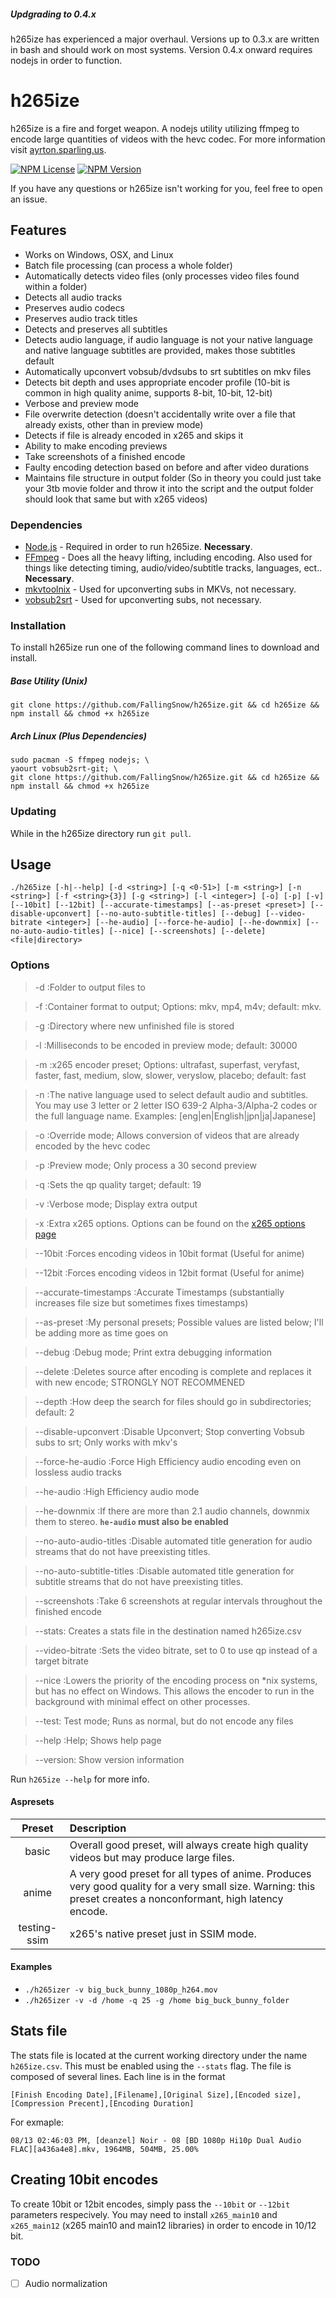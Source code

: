 ##### Updgrading to 0.4.x
h265ize has experienced a major overhaul. Versions up to 0.3.x are written in bash and should work on most systems. Version 0.4.x onward requires nodejs in order to function.

# h265ize
h265ize is a fire and forget weapon. A nodejs utility utilizing ffmpeg to encode large quantities of videos with the hevc codec.
For more information visit [ayrton.sparling.us](https://ayrton.sparling.us/index.php/ultimate-x265hevc-encoding-script-h265ize/ "Ayrton Sparling").

[![NPM License](https://img.shields.io/npm/l/h265ize.svg)](https://raw.githubusercontent.com/FallingSnow/h265ize/master/LICENSE) [![NPM Version](https://img.shields.io/npm/v/h265ize.svg)](https://www.npmjs.com/package/h265ize)

If you have any questions or h265ize isn't working for you, feel free to open an issue.

## Features
- Works on Windows, OSX, and Linux
- Batch file processing (can process a whole folder)
- Automatically detects video files (only processes video files found within a folder)
- Detects all audio tracks
- Preserves audio codecs
- Preserves audio track titles
- Detects and preserves all subtitles
- Detects audio language, if audio language is not your native language and native language subtitles are provided, makes those subtitles default
- Automatically upconvert vobsub/dvdsubs to srt subtitles on mkv files
- Detects bit depth and uses appropriate encoder profile (10-bit is common in high quality anime, supports 8-bit, 10-bit, 12-bit)
- Verbose and preview mode
- File overwrite detection (doesn't accidentally write over a file that already exists, other than in preview mode)
- Detects if file is already encoded in x265 and skips it
- Ability to make encoding previews
- Take screenshots of a finished encode
- Faulty encoding detection based on before and after video durations
- Maintains file structure in output folder (So in theory you could just take your 3tb movie folder and throw it into the script and the output folder should look that same but with x265 videos)

### Dependencies
- [Node.js](https://nodejs.org/en/) - Required in order to run h265ize. **Necessary**.
- [FFmpeg](https://www.ffmpeg.org/) - Does all the heavy lifting, including encoding. Also used for things like detecting timing, audio/video/subtitle tracks, languages, ect.. **Necessary**.
- [mkvtoolnix](https://www.bunkus.org/videotools/mkvtoolnix/) - Used for upconverting subs in MKVs, not necessary.
- [vobsub2srt](https://github.com/ruediger/VobSub2SRT) - Used for upconverting subs, not necessary.

### Installation
To install h265ize run one of the following command lines to download and install.

##### Base Utility (Unix)
```
git clone https://github.com/FallingSnow/h265ize.git && cd h265ize && npm install && chmod +x h265ize
```
##### Arch Linux (Plus Dependencies)
```
sudo pacman -S ffmpeg nodejs; \
yaourt vobsub2srt-git; \
git clone https://github.com/FallingSnow/h265ize.git && cd h265ize && npm install && chmod +x h265ize
```

### Updating
While in the h265ize directory run `git pull`.

## Usage
`./h265ize [-h|--help] [-d <string>] [-q <0-51>] [-m <string>] [-n <string>] [-f <string>{3}] [-g <string>] [-l <integer>] [-o] [-p] [-v] [--10bit] [--12bit] [--accurate-timestamps] [--as-preset <preset>] [--disable-upconvert] [--no-auto-subtitle-titles] [--debug] [--video-bitrate <integer>] [--he-audio] [--force-he-audio] [--he-downmix] [--no-auto-audio-titles] [--nice] [--screenshots] [--delete] <file|directory>`

### Options
> -d :Folder to output files to

> -f :Container format to output; Options: mkv, mp4, m4v; default: mkv.

> -g :Directory where new unfinished file is stored

> -l :Milliseconds to be encoded in preview mode; default: 30000

> -m :x265 encoder preset; Options: ultrafast, superfast, veryfast, faster, fast, medium, slow, slower, veryslow, placebo; default: fast

> -n :The native language used to select default audio and subtitles. You may use 3 letter or 2 letter ISO 639-2 Alpha-3/Alpha-2 codes or the full language name. Examples: [eng|en|English|jpn|ja|Japanese]

> -o :Override mode; Allows conversion of videos that are already encoded by the hevc codec

> -p :Preview mode; Only process a 30 second preview

> -q :Sets the qp quality target; default: 19

> -v :Verbose mode; Display extra output

> -x :Extra x265 options. Options can be found on the [x265 options page](https://x265.readthedocs.org/en/default/cli.html)

> --10bit :Forces encoding videos in 10bit format (Useful for anime)

> --12bit :Forces encoding videos in 12bit format (Useful for anime)

> --accurate-timestamps :Accurate Timestamps (substantially increases file size but sometimes fixes timestamps)

> --as-preset :My personal presets; Possible values are listed below; I'll be adding more as time goes on

> --debug :Debug mode; Print extra debugging information

> --delete :Deletes source after encoding is complete and replaces it with new encode; STRONGLY NOT RECOMMENED

> --depth :How deep the search for files should go in subdirectories; default: 2

> --disable-upconvert :Disable Upconvert; Stop converting Vobsub subs to srt; Only works with mkv's

> --force-he-audio :Force High Efficiency audio encoding even on lossless audio tracks

> --he-audio :High Efficiency audio mode

> --he-downmix :If there are more than 2.1 audio channels, downmix them to stereo. **`he-audio` must also be enabled**

> --no-auto-audio-titles :Disable automated title generation for audio streams that do not have preexisting titles.

> --no-auto-subtitle-titles :Disable automated title generation for subtitle streams that do not have preexisting titles.

> --screenshots :Take 6 screenshots at regular intervals throughout the finished encode

> --stats: Creates a stats file in the destination named h265ize.csv

> --video-bitrate :Sets the video bitrate, set to 0 to use qp instead of a target bitrate

> --nice :Lowers the priority of the encoding process on *nix systems, but has no effect on Windows. This allows the encoder to run in the background with minimal effect on other processes.

> --test: Test mode; Runs as normal, but do not encode any files

> --help :Help; Shows help page

> --version: Show version information

Run `h265ize --help` for more info.

#### Aspresets <a name="aspresets"></a>
| Preset | Description |
|:---:|:---|
| basic | Overall good preset, will always create high quality videos but may produce large files. |
| anime | A very good preset for all types of anime. Produces very good quality for a very small size. Warning: this preset creates a nonconformant, high latency encode. |
| testing-ssim | x265's native preset just in SSIM mode. |

#### Examples
* `./h265izer -v big_buck_bunny_1080p_h264.mov`
* `./h265izer -v -d /home -q 25 -g /home big_buck_bunny_folder`

## Stats file
The stats file is located at the current working directory under the name `h265ize.csv`. This must be enabled using the `--stats` flag. The file is composed of several lines. Each line is in the format

`[Finish Encoding Date],[Filename],[Original Size],[Encoded size],[Compression Precent],[Encoding Duration]`

For exmaple:

`08/13 02:46:03 PM, [deanzel] Noir - 08 [BD 1080p Hi10p Dual Audio FLAC][a436a4e8].mkv, 1964MB, 504MB, 25.00%`

## Creating 10bit encodes
To create 10bit or 12bit encodes, simply pass the `--10bit` or `--12bit` parameters respecively. You may need to install `x265_main10` and `x265_main12` (x265 main10 and main12 libraries) in order to encode in 10/12 bit.

### TODO
- [ ] Audio normalization
